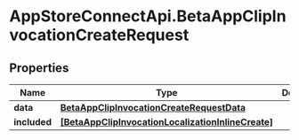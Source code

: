 # AppStoreConnectApi.BetaAppClipInvocationCreateRequest

## Properties

Name | Type | Description | Notes
------------ | ------------- | ------------- | -------------
**data** | [**BetaAppClipInvocationCreateRequestData**](BetaAppClipInvocationCreateRequestData.md) |  | 
**included** | [**[BetaAppClipInvocationLocalizationInlineCreate]**](BetaAppClipInvocationLocalizationInlineCreate.md) |  | [optional] 


